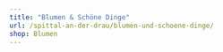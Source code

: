 ```yaml
---
title: "Blumen & Schöne Dinge"
url: /spittal-an-der-drau/blumen-und-schoene-dinge/
shop: Blumen
---
```

